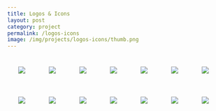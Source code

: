 ```yaml
---
title: Logos & Icons
layout: post
category: project
permalink: /logos-icons
image: /img/projects/logos-icons/thumb.png
---
```


<style type="text/css">
	img{padding:25px;}
</style>

<div class='col11 margin1'>
	<img src='/img/projects/logos-icons/spacedog.png' class='col4' />
	<img src='/img/projects/logos-icons/camp-imgur-b.png' class='col4' />
	<img src='/img/projects/logos-icons/vgnism-a.png' class='col4' />
	<img src='/img/projects/logos-icons/p4p.png' class='col4' />
	<img src='/img/projects/logos-icons/heart-ladder.png' class='col4' />
	<img src='/img/projects/logos-icons/rocket-logo.png' class='col4' />
	<img src='/img/projects/logos-icons/soon-enough.png' class='col4' />
	<img src='/img/projects/logos-icons/camp-imgur-a.png' class='col4' />
	<img src='/img/projects/logos-icons/partners-patch.png' class='col4' />
	<img src='/img/projects/logos-icons/vgnism-b.png' class='col4' />
	<img src='/img/projects/logos-icons/empty-stretch.png' class='col4' />
	<img src='/img/projects/logos-icons/osm-vote.png' class='col4' />
	<img src='/img/projects/logos-icons/ska-revival.png' class='col4 center' />
	<img src='/img/projects/logos-icons/heart-beaker.png' class='col4' />
</div>